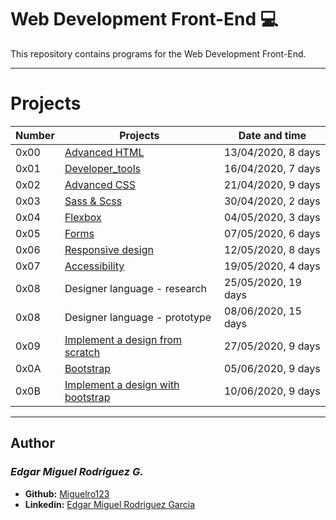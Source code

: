 # Web Development Front-End :computer:

This repository contains programs for the Web Development Front-End.

---

# Projects

Number | Projects | Date and time
----------- | ----------- | -----------
0x00 | [Advanced HTML](./0x00-html_advanced) | 13/04/2020, 8 days
0x01 | [Developer_tools](./0x01-developer_tools) | 16/04/2020, 7 days
0x02 | [Advanced CSS](./0x02-CSS_advanced) | 21/04/2020, 9 days
0x03 | [Sass & Scss](./0x03-sass_scss) | 30/04/2020, 2 days
0x04 | [Flexbox](./0x04-flexbox) | 04/05/2020, 3 days
0x05 | [Forms](./0x05-form) | 07/05/2020, 6 days
0x06 | [Responsive design](./0x06-responsive_design) | 12/05/2020, 8 days
0x07 | [Accessibility](./0x07-accessibility) | 19/05/2020, 4 days
0x08 | Designer language - research | 25/05/2020, 19 days
0x08 | Designer language - prototype | 08/06/2020, 15 days
0x09 | [Implement a design from scratch](./holberton-headphones) | 27/05/2020, 9 days
0x0A | [Bootstrap](./0x0A-Bootstrap) | 05/06/2020, 9 days
0x0B | [Implement a design with bootstrap](./holberton-smiling-school) | 10/06/2020, 9 days

---

## Author
### _Edgar Miguel Rodríguez G._

- **Github:** [Miguelro123](https://github.com/Miguelro123) 
- **Linkedin:** [Edgar Miguel Rodriguez Garcia](https://www.linkedin.com/in/edgar-miguel-rodriguez-garcia-20a5281a2/)
